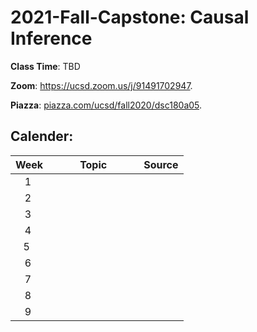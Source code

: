 # 2021-Fall-Capstone: Causal Inference 

**Class Time**: TBD

**Zoom**: https://ucsd.zoom.us/j/91491702947. 

**Piazza**: [piazza.com/ucsd/fall2020/dsc180a05](https://piazza.com/ucsd/fall2020/dsc180a05).



## **Calender:**



| Week |           Topic           | Source |
| :--: | :-----------------------------: | :----: |
|  1   |  |  |
|  2   |       |  |
|  3   |  |  |
|  4   |    |  |
| 5  |                |  |
|  6   |  |  |
|  7   |                  |  |
|  8   |  |  |
|  9  |  |  |




